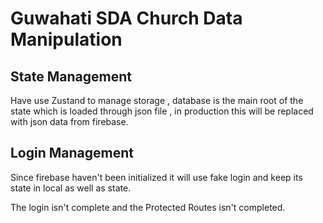 # Guwahati SDA Church Data Manipulation

## State Management

Have use Zustand to manage storage , database is the main root of the state which is loaded through json file , in production this will be replaced with json data from firebase.

## Login Management

Since firebase haven't been initialized it will use fake login and keep its state in local as well as state.

The login isn't complete and the Protected Routes isn't completed.
